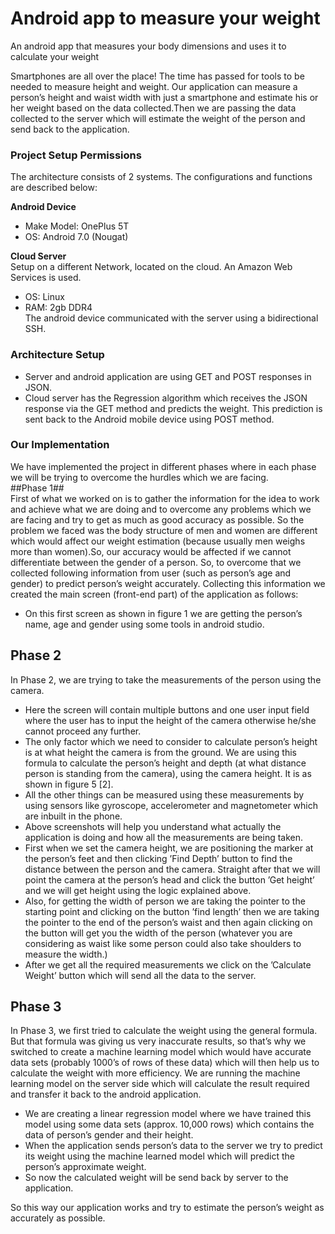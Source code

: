 # Android app to measure your weight
An android app that measures your body dimensions and uses it to calculate your weight

Smartphones are all over the place! The time has passed for tools to be needed to measure height and weight. Our application can measure a person’s height and waist width with just a smartphone and estimate his or her weight based on the data collected.Then we are passing the data collected to the server which will estimate the weight of the person and send back to the application.

### Project Setup Permissions ###  
The architecture consists of 2 systems. The configurations and functions are described below:  

**Android Device**  
- Make Model: OnePlus 5T
- OS: Android 7.0 (Nougat)  

**Cloud Server**  
Setup on a different Network, located on the cloud. An Amazon Web Services is used.  
- OS: Linux  
- RAM: 2gb DDR4  
The android device communicated with the server using a bidirectional SSH.  

### Architecture Setup ###  
- Server and android application are using GET and POST responses in JSON.  
- Cloud server has the Regression algorithm which receives the JSON response via the GET method and predicts the weight. This prediction is sent back to the Android mobile device using POST method.  

### Our Implementation ###  
We have implemented the project in different phases where in each phase we will be trying to overcome the hurdles which we are facing.  
##Phase 1##  
First of what we worked on is to gather the information for the idea to work and achieve what we are doing and to overcome any problems which we are facing and try to get as much as good accuracy as possible. So the problem we faced was the body structure of men and women are different which would affect our weight estimation (because usually men weighs more than women).So, our accuracy would be affected if we cannot differentiate between the gender of a person. So, to overcome that we collected following information from user (such as person’s age and gender) to predict person’s weight accurately. Collecting this information we created the main screen (front-end part) of the application as follows:
- On this first screen as shown in figure 1 we are getting the person’s name, age and gender using some tools in android studio.


## Phase 2 ##  
In Phase 2, we are trying to take the measurements of the person using the camera.  
- Here the screen will contain multiple buttons and one user input field where the user has to input the height of the camera otherwise he/she cannot proceed any further.
- The only factor which we need to consider to calculate person’s height is at what height the camera is from the ground. We are using this formula to calculate the person’s height and depth (at what distance person is standing from the camera), using the camera height. It is as shown in figure 5 [2].
- All the other things can be measured using these measurements by using sensors like gyroscope, accelerometer and magnetometer which are inbuilt in the phone.
- Above screenshots will help you understand what actually the application is doing and how all the measurements are being taken.
- First when we set the camera height, we are positioning the marker at the person’s feet and then clicking ’Find Depth’ button to find the distance between the person and the camera. Straight after that we will point the camera at the person’s head and click the button ’Get height’ and we will get height using the logic explained above. 
- Also, for getting the width of person we are taking the pointer to the starting point and clicking on the button ’find length’ then we are taking the pointer to the end of the person’s waist and then again clicking on the button will get you the width of the person (whatever you are considering as waist like some person could also take shoulders to measure the width.)
- After we get all the required measurements we click on the ’Calculate Weight’ button which will send all the data to the server. 


## Phase 3 ##  
In Phase 3, we first tried to calculate the weight using the general formula. But that formula was giving us very inaccurate results, so that’s why we switched to create a machine learning model which would have accurate  data sets (probably 1000’s of rows of these data) which will then help us to calculate the weight with more  efficiency. We are running the machine learning model on the server side which will calculate the result required and transfer it back to the android application.  
- We are creating a linear regression model where we have trained this model using some data sets (approx. 10,000 rows) which contains the data of person’s gender and their height.  
- When the application sends person’s data to the server we try to predict its weight using the machine learned model which will predict the person’s approximate weight.
- So now the calculated weight will be send back by server to the application.

So this way our application works and try to estimate the person’s weight as accurately as possible.


